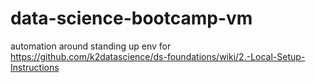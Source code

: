 # data-science-bootcamp-vm

automation around standing up env for https://github.com/k2datascience/ds-foundations/wiki/2.-Local-Setup-Instructions